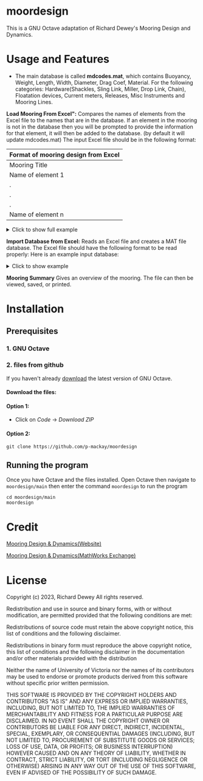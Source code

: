 # moordesign

This is a GNU Octave adaptation of Richard Dewey's Mooring Design and Dynamics. 

# Usage and Features
- The main database is called **mdcodes.mat**, which contains Buoyancy, Weight, 
Length, Width, Diameter, Drag Coef, Material. For the following categories: 
Hardware(Shackles, Sling Link, Miller, Drop Link, Chain), Floatation devices,
Current meters, Releases, Misc Instruments and Mooring Lines.

**Load Mooring From Excel":**
Compares the names of elements from the Excel file
to the names that are in the database. If an element in the mooring is not in 
the database then you will be prompted to provide the information for that element,
it will then be added to the database. (by default it will update mdcodes.mat)
The input Excel file should be in the following format:

| Format of mooring design from Excel |
|-------------------------------------|
| Mooring Title |
| Name of element 1 |
| . |
| . |
| . |
| Name of element n |

<details>
    <summary>Click to show full example</summary>

| Mooring Title |
|------|
| 4 Vinies on 3/4" Polysteel |
| 1/2" Shackle |
| 1/2" Shackle |
| SBE37 |
| 1/2" Shackle |
| 1/2" Sling Link2 |
| 7/16" Shackle |
| 1/4" Tenex |
| 7/16" Shackle |
| 1/2" Shackle |
| AF36↑ w WH600+SBE37 ODO |
| 1/2" Shackle |
| 1/2" Shackle |
| SeapHox in Frame |
| 1/2" Shackle |
| 1/2" Shackle |
| Miller C212 |
| 1/2" Shackle |
| 1/2" Sling Link |
| 7/16" Shackle |
| 5/16" Amsteel II+ |
| 7/16" Shackle |
| 1/2" Shackle |
| SB30 |
| 1/2" Shackle |
| SM2M+ in Frame |
| 1/2" Shackle |
| 1/2" Shackle |
| SM2M+ in Frame |
| 1/2" Shackle |
| 1/2" Shackle |
| Aquadopp↓+SBE37 |
| 1/2" Shackle |
| 1/2" Shackle |
| Miller C212 |
| 1/2" Shackle |
| 1/2" Sling Link |
| 7/16" Shackle |
| 5/16" Amsteel II+ |
| 7/16" Shackle |
| 1/2" Shackle |
| AF44↑ w WH150+SBE37 ODO |
| 1/2" Shackle |
| 1/2" Shackle |
| MillerC3 |
| 1/2" Shackle |
| 5/8" Shackle |
| AR861 B2S |
| Drop Link |
| 1" Polysteel |
| 7/8" Shackle |
| 1" Chain |

</details>

**Import Database from Excel:**
Reads an Excel file and creates a MAT file database. The Excel file should have
the following format to be read properly: Here is an example input database:

<details>
    <summary>Click to show example</summary>

The top row is not needed it is only for illustration purposes. (Shown for illustration)
| Shown for illustration | Buoyancy | Weight | Length | Width | Diameter | Drag Coef | Material |
|------------------------|----------|--------|--------|-------|----------|-----------|----------|

| Format of input Excel Database |        |   |   |   |   |     |   |
|--------------------------------|--------|---|---|---|---|-----|---|
| Hardware     |        |   |   |   |   |     |   |
| 7/16" Shackle | -0.194 | 0 | 4 | 3 | 0 | 1.3 | 1 |
| 7/16" Shackle | -0.194 | 0 | 4 | 3 | 0 | 1.3 | 1 |
| 7/16" Shackle | -0.194 | 0 | 4 | 3 | 0 | 1.3 | 1 |
| Flotation     |        |   |   |   |   |     |   |
| WB-17 | 18 | 10 | 60 | 0 | 43.2 | 1 | 1 |
| WB-17 | 18 | 10 | 60 | 0 | 43.2 | 1 | 1 |
| WB-17 | 18 | 10 | 60 | 0 | 43.2 | 1 | 1 |
| Current Meters     |        |   |   |   |   |     |   |
| ADP in Frame | . | . | . | . | . | . | . |
| ADP in Frame | . | . | . | . | . | . | . |
| ADP in Frame | . | . | . | . | . | . | . |
| Releases     |        |   |   |   |   |     |   |
| AR861 | . | . | . | . | . | . | . |
| AR861 | . | . | . | . | . | . | . |
| AR861 | . | . | . | . | . | . | . |
| Miscellaneous     |        |   |   |   |   |     |   |
| SM2M+ in Frame | . | . | . | . | . | . | . |
| SM2M+ in Frame | . | . | . | . | . | . | . |
| SM2M+ in Frame | . | . | . | . | . | . | . |
| Mooring Lines     |        |   |   |   |   |     |   |
| 5/16" Amsteel | . | . | . | . | . | . | . |
| 5/16" Amsteel | . | . | . | . | . | . | . |
| 5/16" Amsteel | . | . | . | . | . | . | . |

</details>

**Mooring Summary**
Gives an overview of the mooring. The file can then be viewed, saved, or printed.

# Installation
## Prerequisites 
### 1. GNU Octave
### 2. files from github 
If you haven't already [download](https://octave.org/download) the latest version of 
GNU Octave.
#### Download the files:
#### Option 1: 
- Click on *Code* -> *Download ZIP* 

#### Option 2: 
`git clone https://github.com/p-mackay/moordesign`

## Running the program
Once you have Octave and the files installed. Open Octave then navigate to `moordesign/main` then enter the
command `moordesign` to run the program
```
cd moordesign/main 
moordesign
```

# Credit

[Mooring Design & Dynamics(Website)](http://web.uvic.ca/~rdewey/mooring/moordyn.php)

[Mooring Design & Dynamics(MathWorks Exchange)](http://web.uvic.ca/~rdewey/mooring/moordyn.php)


# License
Copyright (c) 2023, Richard Dewey
All rights reserved.

Redistribution and use in source and binary forms, with or without
modification, are permitted provided that the following conditions are met:

Redistributions of source code must retain the above copyright notice, this
list of conditions and the following disclaimer.

Redistributions in binary form must reproduce the above copyright notice,
this list of conditions and the following disclaimer in the documentation
and/or other materials provided with the distribution

Neither the name of University of Victoria nor the names of its
contributors may be used to endorse or promote products derived from this
software without specific prior written permission.

THIS SOFTWARE IS PROVIDED BY THE COPYRIGHT HOLDERS AND CONTRIBUTORS "AS IS"
AND ANY EXPRESS OR IMPLIED WARRANTIES, INCLUDING, BUT NOT LIMITED TO, THE
IMPLIED WARRANTIES OF MERCHANTABILITY AND FITNESS FOR A PARTICULAR PURPOSE ARE
DISCLAIMED. IN NO EVENT SHALL THE COPYRIGHT OWNER OR CONTRIBUTORS BE LIABLE
FOR ANY DIRECT, INDIRECT, INCIDENTAL, SPECIAL, EXEMPLARY, OR CONSEQUENTIAL
DAMAGES (INCLUDING, BUT NOT LIMITED TO, PROCUREMENT OF SUBSTITUTE GOODS OR
SERVICES; LOSS OF USE, DATA, OR PROFITS; OR BUSINESS INTERRUPTION) HOWEVER
CAUSED AND ON ANY THEORY OF LIABILITY, WHETHER IN CONTRACT, STRICT LIABILITY,
OR TORT (INCLUDING NEGLIGENCE OR OTHERWISE) ARISING IN ANY WAY OUT OF THE USE
OF THIS SOFTWARE, EVEN IF ADVISED OF THE POSSIBILITY OF SUCH DAMAGE.

